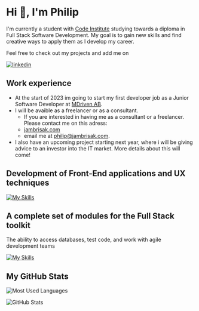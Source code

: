# Hi :wave:, I'm Philip

I'm currently a student with [Code Institute](https://codeinstitute.net/) studying towards a diploma in Full Stack Software Development. My goal is to gain new skills and find creative ways to apply them as I develop my career.

Feel free to check out my projects and add me on 


[![linkedin](https://skills.thijs.gg/icons?i=linkedin)](https://www.linkedin.com/in/philip-jambrisak/)

## Work experience
- At the start of 2023 im going to start my first developer job as a Junior Software Developer at [MDriven AB](https://www.mdriven.net/).
- I will be avaible as a freelancer or as a consultant.
  - If you are interested in having me as a consultant or a freelancer. Please contact me on this adress:
  - [jambrisak.com](https://www.jambrisak.com) 
  - email me at philip@jambrisak.com.
- I also have an upcoming project starting next year, where i will be giving advice to an investor into the IT market. More details about this will come!

## Development of **Front-End** applications and UX techniques

[![My Skills](https://skills.thijs.gg/icons?i=html,css,js,py,react,tailwind)](https://skills.thijs.gg)

## A complete set of modules for the **Full Stack** toolkit

The ability to access databases, test code, and work with agile development teams

[![My Skills](https://skills.thijs.gg/icons?i=django,bootstrap,jquery,postgres,jest,nodejs,nextjs)](https://skills.thijs.gg)

## My GitHub Stats

![Most Used Languages](https://github-readme-stats.vercel.app/api/top-langs?username=Jambrisak&show_icons=true&locale=en&layout=compact&theme=tokyonight)

![GitHub Stats](https://github-readme-stats.vercel.app/api?username=Jambrisak&show_icons=true&theme=tokyonight)
<!--
**Jambrisak/Jambrisak** is a ✨ _special_ ✨ repository because its `README.md` (this file) appears on your GitHub profile.

Here are some ideas to get you started:

- 🔭 I’m currently working on ...
- 🌱 I’m currently learning ...
- 👯 I’m looking to collaborate on ...
- 🤔 I’m looking for help with ...
- 💬 Ask me about ...
- 📫 How to reach me: ...
- 😄 Pronouns: ...
- ⚡ Fun fact: ...
-->

